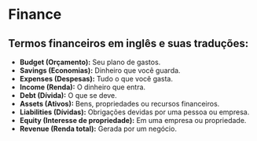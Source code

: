# Finance

## Termos financeiros em inglês e suas traduções:
* **Budget (Orçamento):** Seu plano de gastos.
* **Savings (Economias):** Dinheiro que você guarda.
* **Expenses (Despesas):** Tudo o que você gasta.
* **Income (Renda):** O dinheiro que entra.
* **Debt (Dívida):** O que se deve.
* **Assets (Ativos):** Bens, propriedades ou recursos financeiros.
* **Liabilities (Dívidas):** Obrigações devidas por uma pessoa ou empresa.
* **Equity (Interesse de propriedade):** Em uma empresa ou propriedade.
* **Revenue (Renda total):** Gerada por um negócio.